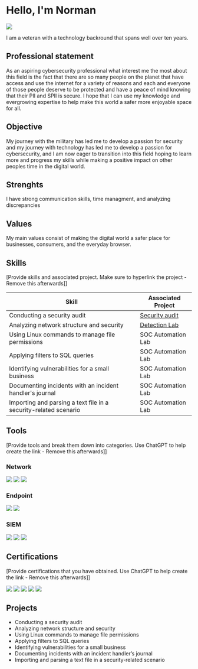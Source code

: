 # Hello, I'm Norman
<a href="https://linkedin.com/in/norman-durapau-iv-176a2b147"><img src="https://img.shields.io/badge/-LinkedIn-0072b1?&style=for-the-badge&logo=linkedin&logoColor=white" /></a>



I am a veteran with a technology backround that spans well over ten years.

## Professional statement

As an aspiring cybersecurity professional what interest me the most about this field is the fact that there are so many people on the planet that have access and use the internet for a variety of reasons and each and everyone of those people deserve to be protected and have a peace of mind knowing that their PII and SPII is secure. I hope that I can use my knowledge and evergrowing expertise to help make this world a safer more enjoyable space for all.

## Objective


My journey with the military has led me to develop a passion for security and my journey with technology has led me to develop a passion for cybersecurity, and I am now eager to transition into this field hoping to learn more and progress my skills while making a positive impact on other peoples time in the digital world.

## Strenghts

I have strong communication skills, time managment, and analyzing discrepancies

## Values

My main values consist of making the digital world a safer place for businesses, consumers, and the everyday browser.

## Skills
[Provide skills and associated project. Make sure to hyperlink the project - Remove this afterwards]]

| Skill                                         | Associated Project         |
|-----------------------------------------------|----------------------------|
| Conducting a security audit          | [Security audit](https://docs.google.com/document/d/1W7DYxsmKi_J3G-8pM6m1SNFUsDSVl4rpbpl38olCIV0/view?usp=sharing)
| Analyzing network structure and security | <a href="https://google.com">Detection Lab</a>|
| Using Linux commands to manage file permissions        | SOC Automation Lab|
| Applying filters to SQL queries     | SOC Automation Lab|
| Identifying vulnerabilities for a small business                 | SOC Automation Lab|
| Documenting incidents with an incident handler's journal | SOC Automation Lab|
| Importing and parsing a text file in a security-related scenario | SOC Automation Lab|

## Tools
[Provide tools and break them down into categories. Use ChatGPT to help create the link - Remove this afterwards]]

### Network
<div>
    <img src="https://img.shields.io/badge/-Wireshark-1679A7?&style=for-the-badge&logo=Wireshark&logoColor=white" />
    <img src="https://img.shields.io/badge/-Suricata-EF3B2D?&style=for-the-badge&logo=Suricata&logoColor=white" />
    <img src="https://img.shields.io/badge/-Zeek-777BB4?&style=for-the-badge&logo=Zeek&logoColor=white" />
</div>

### Endpoint
<div>
    <img src="https://img.shields.io/badge/-Microsoft_Defender_for_Endpoint-00A4EF?&style=for-the-badge&logo=Microsoft&logoColor=white" />
    <img src="https://img.shields.io/badge/-Velociraptor-4B275F?&style=for-the-badge&logo=Velociraptor&logoColor=white" />
</div>

### SIEM
<div>
    <img src="https://img.shields.io/badge/-Microsoft_Sentinel-0078D4?&style=for-the-badge&logo=Microsoft&logoColor=white" />
    <img src="https://img.shields.io/badge/-Splunk-000000?&style=for-the-badge&logo=Splunk&logoColor=white" />
    <img src="https://img.shields.io/badge/-Elastic-005571?&style=for-the-badge&logo=Elastic&logoColor=white" />
</div>

## Certifications
[Provide certifications that you have obtained. Use ChatGPT to help create the link - Remove this afterwards]]
<div>
<img src="https://img.shields.io/badge/-Security%2B-FF0000?&style=for-the-badge&logo=CompTIA&logoColor=white" />
<img src="https://img.shields.io/badge/-Network%2B-007ACC?&style=for-the-badge&logo=CompTIA&logoColor=white" />
<img src="https://img.shields.io/badge/-A%2B-4D4D4D?&style=for-the-badge&logo=CompTIA&logoColor=white" />
<img src="https://img.shields.io/badge/-CDSA-006400?&style=for-the-badge&logoColor=white" />
<img src="https://img.shields.io/badge/-CCD-000080?&style=for-the-badge&logoColor=white" />
</div>

## Projects
- Conducting a security audit
- Analyzing network structure and security
- Using Linux commands to manage file permissions
- Applying filters to SQL queries
- Identifying vulnerabilities for a small business
- Documenting incidents with an incident handler’s journal 
- Importing and parsing a text file in a security-related scenario
